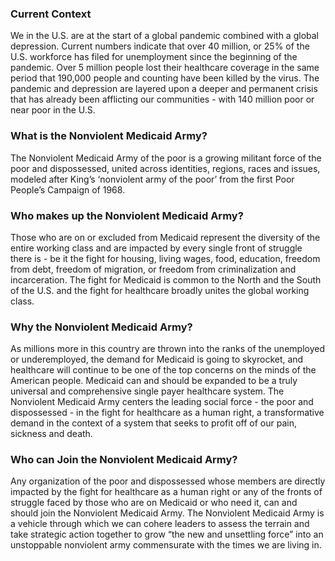 ### Current Context

We in the U.S. are at the start of a global pandemic combined with a
global depression. Current numbers indicate that over 40 million, or
25% of the U.S. workforce has filed for unemployment since the
beginning of the pandemic. Over 5 million people lost their healthcare
coverage in the same period that 190,000 people and counting have been
killed by the virus. The pandemic and depression are layered upon a
deeper and permanent crisis that has already been afflicting our
communities - with 140 million poor or near poor in the U.S.


### What is the Nonviolent Medicaid Army?

The Nonviolent Medicaid Army of the poor is a growing militant force
of the poor and dispossessed, united across identities, regions, races
and issues, modeled after King’s ‘nonviolent army of the poor’ from
the first Poor People’s Campaign of 1968.


### Who makes up the Nonviolent Medicaid Army?

Those who are on or excluded from Medicaid represent the diversity of
the entire working class and are impacted by every single front of
struggle there is - be it the fight for housing, living wages, food,
education, freedom from debt, freedom of migration, or freedom from
criminalization and incarceration.  The fight for Medicaid is common
to the North and the South of the U.S. and the fight for healthcare
broadly unites the global working class.


### Why the Nonviolent Medicaid Army?

As millions more in this country are thrown into the ranks of the
unemployed or underemployed, the demand for Medicaid is going to
skyrocket, and healthcare will continue to be one of the top concerns
on the minds of the American people. Medicaid can and should be
expanded to be a truly universal and comprehensive single payer
healthcare system. The Nonviolent Medicaid Army centers the leading
social force - the poor and dispossessed - in the fight for healthcare
as a human right, a transformative demand in the context of a system
that seeks to profit off of our pain, sickness and death.


### Who can Join the Nonviolent Medicaid Army?

Any organization of the poor and dispossessed whose members are
directly impacted by the fight for healthcare as a human right or any
of the fronts of struggle faced by those who are on Medicaid or who
need it, can and should join the Nonviolent Medicaid Army. The
Nonviolent Medicaid Army is a vehicle through which we can cohere
leaders to assess the terrain and take strategic action together to
grow “the new and unsettling force” into an unstoppable nonviolent
army commensurate with the times we are living in.
